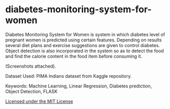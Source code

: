 # diabetes-monitoring-system-for-women

Diabetes Monitoring System for Women is system in which diabetes level of pregnant women is predicted using certain features. Depending on results several diet plans and exercise suggestions are given to control diabetes. Object detection is also incorporated in the system so as to detect the food and find the calorie content in the food item before consuming it.

(Screenshots attached).

Dataset Used: PIMA Indians dataset from Kaggle repository.

Keywords: Machine Learning, Linear Regression, Diabetes prediction, Object Detection, FLASK

[Licensed under the MIT License](/LICENSE.md)

